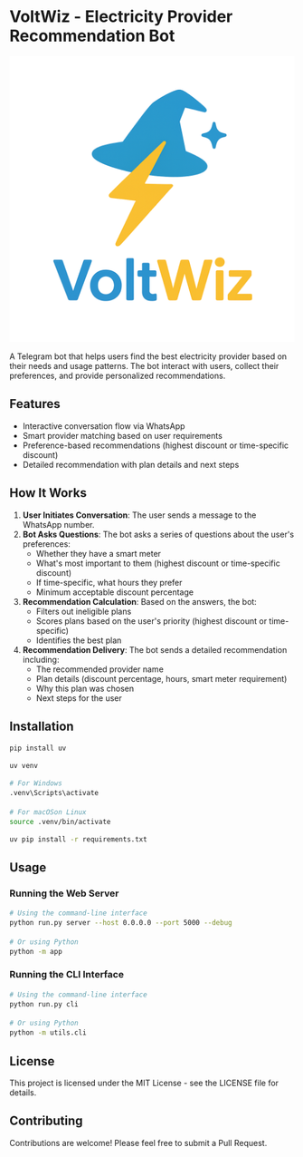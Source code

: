 # VoltWiz - Electricity Provider Recommendation Bot

![VoltWiz Logo](docs/voltwiz_logo.png)

A Telegram bot that helps users find the best electricity provider based on their needs and usage patterns. The bot interact with users, collect their preferences, and provide personalized recommendations.

## Features

- Interactive conversation flow via WhatsApp
- Smart provider matching based on user requirements
- Preference-based recommendations (highest discount or time-specific discount)
- Detailed recommendation with plan details and next steps

## How It Works

1. **User Initiates Conversation**: The user sends a message to the WhatsApp number.
2. **Bot Asks Questions**: The bot asks a series of questions about the user's preferences:
   - Whether they have a smart meter
   - What's most important to them (highest discount or time-specific discount)
   - If time-specific, what hours they prefer
   - Minimum acceptable discount percentage
3. **Recommendation Calculation**: Based on the answers, the bot:
   - Filters out ineligible plans
   - Scores plans based on the user's priority (highest discount or time-specific)
   - Identifies the best plan
4. **Recommendation Delivery**: The bot sends a detailed recommendation including:
   - The recommended provider name
   - Plan details (discount percentage, hours, smart meter requirement)
   - Why this plan was chosen
   - Next steps for the user

## Installation
```bash
pip install uv
```

```bash
uv venv
```

```bash
# For Windows
.venv\Scripts\activate

# For macOSon Linux
source .venv/bin/activate
```

```bash
uv pip install -r requirements.txt
```

## Usage

### Running the Web Server

```bash
# Using the command-line interface
python run.py server --host 0.0.0.0 --port 5000 --debug

# Or using Python
python -m app
```

### Running the CLI Interface

```bash
# Using the command-line interface
python run.py cli

# Or using Python
python -m utils.cli
```



## License

This project is licensed under the MIT License - see the LICENSE file for details.

## Contributing

Contributions are welcome! Please feel free to submit a Pull Request.
